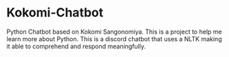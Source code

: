 # Kokomi-Chatbot
Python Chatbot based on Kokomi Sangonomiya. This is a project to help me learn more about Python. This is a discord chatbot that uses a NLTK making it able to comprehend and respond meaningfully.

